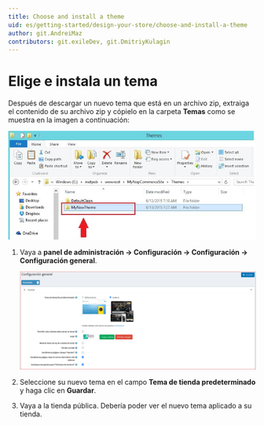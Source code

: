 ```yaml
---
title: Choose and install a theme
uid: es/getting-started/design-your-store/choose-and-install-a-theme
author: git.AndreiMaz
contributors: git.exileDev, git.DmitriyKulagin
---
```


# Elige e instala un tema

Después de descargar un nuevo tema que está en un archivo zip, extraiga el contenido de su archivo zip y cópielo en la carpeta **Temas** como se muestra en la imagen a continuación:

![p1](_static/choose-and-install-a-theme/instal_theme1.jpg)

1. Vaya a **panel de administración → Configuración → Configuración → Configuración general**.

     ![p2](_static/choose-and-install-a-theme/instal_theme2.png)

1. Seleccione su nuevo tema en el campo **Tema de tienda predeterminado** y haga clic en **Guardar**.
1. Vaya a la tienda pública. Debería poder ver el nuevo tema aplicado a su tienda.
